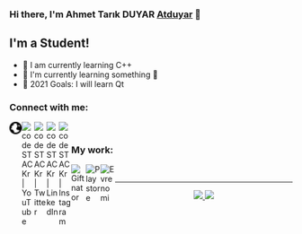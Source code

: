 ### Hi there, I'm Ahmet Tarık DUYAR [Atduyar][website] 👋

## I'm a Student!
- 🤔 I am currently learning C++
- 🌱 I'm currently learning something 🤣
- 🥅 2021 Goals: I will learn Qt

### Connect with me:

[<img align="left" alt="codeSTACKr.com" width="22px" src="https://raw.githubusercontent.com/iconic/open-iconic/master/svg/globe.svg" />][website]
[<img align="left" alt="codeSTACKr | YouTube" width="22px" src="https://cdn.jsdelivr.net/npm/simple-icons@v3/icons/youtube.svg" />][youtube]
[<img align="left" alt="codeSTACKr | Twitter" width="22px" src="https://cdn.jsdelivr.net/npm/simple-icons@v3/icons/twitter.svg" />][twitter]
[<img align="left" alt="codeSTACKr | LinkedIn" width="22px" src="https://cdn.jsdelivr.net/npm/simple-icons@v3/icons/linkedin.svg" />][linkedin]
[<img align="left" alt="codeSTACKr | Instagram" width="22px" src="https://cdn.jsdelivr.net/npm/simple-icons@v3/icons/instagram.svg" />][instagram]

<br />

### My work:

[<img align="left" alt="Giftnator" width="26px" src="https://pics.clipartpng.com/Gift_Box_in_Red_PNG_Clipart-276.png" />][giftnator]
[<img align="left" alt="Playstore" width="26px" src="http://www.gstatic.com/android/market_images/web/favicon_v2.ico" />][playstore]
[<img align="left" alt="Evrenomi" width="26px" src="https://evrenomi.com/favicon.ico" />][evrenomi]

<br />

<!-- ---

<a href="https://www.buymeacoffee.com/Atduyar" target="_blank"><img src="https://cdn.buymeacoffee.com/buttons/arial-orange.png" alt="Buy Me A Coffee" height="51px" style="height: 51px !important;width: 217px !important;;" ></a> -->

---
<p align="center"> 
  <a href="https://github.com/Atduyar">
    <img height="180em" src="https://github-readme-stats-eight-theta.vercel.app/api?username=Atduyar&show_icons=true&theme=algolia&include_all_commits=true&count_private=true"/>
    <img height="180em" src="https://github-readme-stats-eight-theta.vercel.app/api/top-langs/?username=Atduyar&layout=compact&langs_count=8&theme=algolia"/>
  </a> 
</p>

[website]: https://atduyar.com
[twitter]: https://twitter.com/atduyar
[youtube]: https://www.youtube.com/channel/UCC_A8qsGhbQYuCYqS82cgTA
[instagram]: https://www.instagram.com/atduyar/
[linkedin]: https://www.linkedin.com/in/ahmet-tar%C4%B1k-duyar-106051137/

[ckdepi]: https://www.atduyar.com/ckdepi/index.html#/
[giftnator]: https://www.atduyar.com/giftnator/
[evrenomi]: https://Evrenomi.com
[playstore]: https://play.google.com/store/search?q=pub%3AEvrenomi&c=apps&gl=TR

